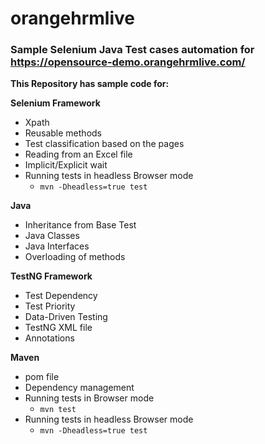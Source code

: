 # orangehrmlive
### Sample Selenium Java Test cases automation for https://opensource-demo.orangehrmlive.com/

**This Repository has sample code for:**

**Selenium Framework**
* Xpath
* Reusable methods
* Test classification based on the pages
* Reading from an Excel file
* Implicit/Explicit wait
* Running tests in headless Browser mode
    * ```mvn -Dheadless=true test```

**Java**
* Inheritance from Base Test
* Java Classes
* Java Interfaces
* Overloading of methods

**TestNG Framework**
* Test Dependency
* Test Priority
* Data-Driven Testing
* TestNG XML file
* Annotations

**Maven**
* pom file
* Dependency management
* Running tests in Browser mode
    * ```mvn test```
* Running tests in headless Browser mode
    * ```mvn -Dheadless=true test```


